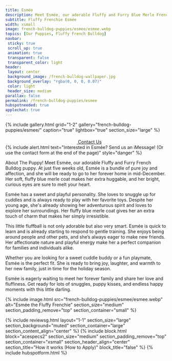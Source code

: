 ```yaml
---
title: Esmée
description: Meet Esmée, our adorable Fluffy and Furry Blue Merle French Bulldog puppy.
subtitle: Fluffy Frenchie Esmée
width: xsmall
image: french-bulldog-puppies/esmee/esmee.webp
topics: [Our Puppies, Fluffy French Bulldog]
navbar:
 sticky: true
 scroll_up: true
 animation: true
 transparent: false
 transparent_color: light
header:
 layout: center
 background_image: /french-bulldog-wallpaper.jpg
 background_overlay: "rgba(0, 0, 0, 0.07)"
 color: light
 header_size: medium
parallax: false
permalink: /french-bulldog-puppies/esmee
hubspotneeded: true
applechat: true
---
```


{% include gallery.html
grid="1-2"
gallery="french-bulldog-puppies/esmee/"
caption="true"
lightbox="true"
section_size="large"
%}

<center><a class="uk-button uk-button-danger uk-border-pill uk-button-xlarge my-border-rounded" href="tel:212-739-0182">
    <span data-uk-icon="phone" class="uk-icon">
        <svg width="20" height="20" viewBox="0 0 20 20" xmlns="http://www.w3.org/2000/svg"></svg>
    </span>
    Contact Us
</a>
</center>
{% include alert.html text="Interested in Esmée? Send us an iMessage! (Or use the contact form at the end of the page)" style="danger" %}

About The Puppy!
Meet Esmée, our adorable Fluffy and Furry French Bulldog puppy. At just five weeks old, Esmée is a bundle of pure joy and affection, and she will be ready to go to her forever home in mid-December. Her soft, fluffy blue merle coat makes her extra huggable, and her bright, curious eyes are sure to melt your heart.

Esmée has a sweet and playful personality. She loves to snuggle up for cuddles and is always ready to play with her favorite toys. Despite her young age, she's already showing her adventurous spirit and loves to explore her surroundings. Her fluffy blue merle coat gives her an extra touch of charm that makes her simply irresistible.

This little fluffball is not only adorable but also very smart. Esmée is quick to learn and is already starting to respond to gentle training. She enjoys being around people and other pets, and she’s always eager to make new friends. Her affectionate nature and playful energy make her a perfect companion for families and individuals alike.

Whether you are looking for a sweet cuddle buddy or a fun playmate, Esmée is the perfect fit. She is ready to bring joy, laughter, and warmth to her new family, just in time for the holiday season.

Esmée is eagerly waiting to meet her forever family and share her love and fluffiness. Get ready for lots of snuggles, puppy kisses, and endless happy moments with this little darling.

<div
    class="apple-business-chat-banner-container"
    data-apple-business-id="aea0f1e1-d35e-4943-a9f1-141bc4d2db78"
    data-apple-business-phone="+12127390182"
    data-apple-banner-cta="Imessage Us!"
    data-apple-banner-context="If you have an Iphone you'll see the chat, ID, if not you'll only see the phone icon"
    data-apple-banner-rounded-corners="false"
></div>
{% include image.html
src="french-bulldog-puppies/esmee/esmee.webp"
alt="Esmée the Fluffy Frenchie"
section_size="medium"
section_padding_remove="top"
section_container="small"
%}

{% include reviewsg.html
layout="1-1"
section_size="large"
section_background="muted"
section_container="large"
section_content_align="center"
%}
{% include block.html
block="acespecs2"
section_size="medium"
section_padding_remove="top"
section_container="xsmall"
section_header_align="center"
section_title="How it works (How to Apply)"
block_title="false"
%}
{% include hubspotform.html %}
